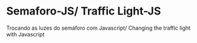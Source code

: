 # Semaforo-JS/ Traffic Light-JS
Trocando as luzes do semáforo com Javascript/
Changing the traffic light with Javascript
